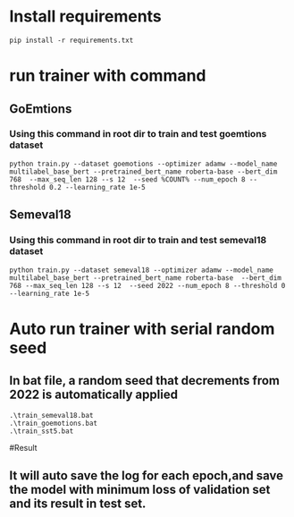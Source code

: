 # Install requirements
```
pip install -r requirements.txt
```
# run trainer with command
## GoEmtions
### Using this command in root dir to train and test goemtions dataset
```
python train.py --dataset goemotions --optimizer adamw --model_name multilabel_base_bert --pretrained_bert_name roberta-base --bert_dim 768  --max_seq_len 128 --s 12  --seed %COUNT% --num_epoch 8 --threshold 0.2 --learning_rate 1e-5
```

## Semeval18
### Using this command in root dir to train and test semeval18 dataset
```
python train.py --dataset semeval18 --optimizer adamw --model_name multilabel_base_bert --pretrained_bert_name roberta-base  --bert_dim 768 --max_seq_len 128 --s 12  --seed 2022 --num_epoch 8 --threshold 0 --learning_rate 1e-5
```

# Auto run trainer with serial random seed
## In bat file, a random seed that decrements from 2022 is automatically applied
```
.\train_semeval18.bat
.\train_goemotions.bat
.\train_sst5.bat
```

#Result
## It will auto save the log for each epoch,and save the model with minimum loss of validation set and its result in test set.
